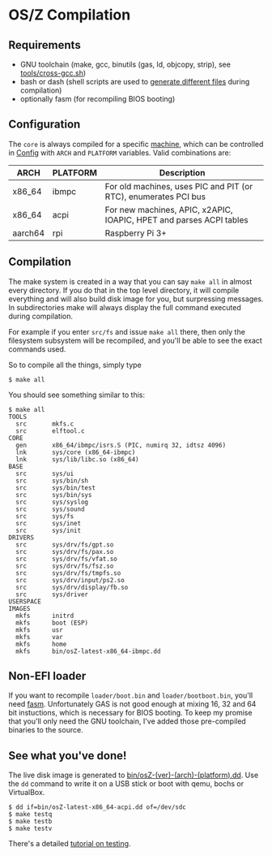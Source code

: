 OS/Z Compilation
================

Requirements
------------

- GNU toolchain (make, gcc, binutils (gas, ld, objcopy, strip), see [tools/cross-gcc.sh](https://github.com/bztsrc/osz/blob/master/tools/cross-gcc.sh))
- bash or dash (shell scripts are used to [generate different files](https://github.com/bztsrc/osz/blob/master/tools/drivers.sh) during compilation)
- optionally fasm (for recompiling BIOS booting)

Configuration
-------------

The `core` is always compiled for a specific [machine](https://github.com/bztsrc/osz/blob/master/docs/porting.md),
which can be controlled in [Config](https://github.com/bztsrc/osz/blob/master/Config) with `ARCH` and `PLATFORM` variables.
Valid combinations are:

| ARCH   | PLATFORM | Description |
| ----   | -------- | ----------- |
| x86_64 | ibmpc    | For old machines, uses PIC and PIT (or RTC), enumerates PCI bus |
| x86_64 | acpi     | For new machines, APIC, x2APIC, IOAPIC, HPET and parses ACPI tables |
| aarch64 | rpi     | Raspberry Pi 3+ |

Compilation
-----------

The make system is created in a way that you can say `make all` in almost every directory. If you do that in the top level
directory, it will compile everything and will also build disk image for you, but surpressing messages. In subdirectories make
will always display the full command executed during compilation.

For example if you enter `src/fs` and issue `make all` there, then only the filesystem subsystem will be recompiled, and
you'll be able to see the exact commands used.

So to compile all the things, simply type

```shell
$ make all
```

You should see something similar to this:

```
$ make all
TOOLS
  src		mkfs.c
  src		elftool.c
CORE
  gen		x86_64/ibmpc/isrs.S (PIC, numirq 32, idtsz 4096)
  lnk		sys/core (x86_64-ibmpc)
  lnk		sys/lib/libc.so (x86_64)
BASE
  src		sys/ui
  src		sys/bin/sh
  src		sys/bin/test
  src		sys/bin/sys
  src		sys/syslog
  src		sys/sound
  src		sys/fs
  src		sys/inet
  src		sys/init
DRIVERS
  src		sys/drv/fs/gpt.so
  src		sys/drv/fs/pax.so
  src		sys/drv/fs/vfat.so
  src		sys/drv/fs/fsz.so
  src		sys/drv/fs/tmpfs.so
  src		sys/drv/input/ps2.so
  src		sys/drv/display/fb.so
  src		sys/driver
USERSPACE
IMAGES
  mkfs		initrd
  mkfs		boot (ESP)
  mkfs		usr
  mkfs		var
  mkfs		home
  mkfs		bin/osZ-latest-x86_64-ibmpc.dd
```

Non-EFI loader
--------------

If you want to recompile `loader/boot.bin` and `loader/bootboot.bin`, you'll need [fasm](http://flatassembler.net).
Unfortunately GAS is not good enough at mixing 16, 32 and 64 bit instuctions, which is necessary for BIOS booting. To keep
my promise that you'll only need the GNU toolchain, I've added those pre-compiled binaries to the source.

See what you've done!
---------------------

The live disk image is generated to [bin/osZ-(ver)-(arch)-(platform).dd](https://github.com/bztsrc/osz/blob/master/bin). Use the
`dd` command to write it on a USB stick or boot with qemu, bochs or VirtualBox.

```
$ dd if=bin/osZ-latest-x86_64-acpi.dd of=/dev/sdc
$ make testq
$ make testb
$ make testv
```

There's a detailed [tutorial on testing](https://github.com/bztsrc/osz/blob/master/docs/howto1-testing.md).
